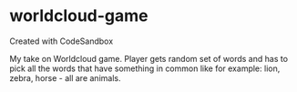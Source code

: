 # worldcloud-game

Created with CodeSandbox

My take on Worldcloud game. Player gets random set of words and has to pick all the words that have something in common like for example: lion, zebra, horse - all are animals.
